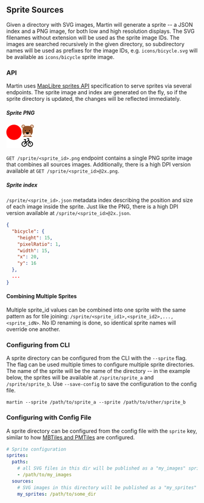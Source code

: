 ## Sprite Sources

Given a directory with SVG images, Martin will generate a sprite -- a JSON index and a PNG image, for both low and high resolution displays. The SVG filenames without extension will be used as the sprite image IDs. The images are searched recursively in the given directory, so subdirectory names will be used as prefixes for the image IDs, e.g. `icons/bicycle.svg` will be available as `icons/bicycle` sprite image.

### API
Martin uses [MapLibre sprites API](https://maplibre.org/maplibre-style-spec/sprite/) specification to serve sprites via several endpoints. The sprite image and index are generated on the fly, so if the sprite directory is updated, the changes will be reflected immediately.

##### Sprite PNG

![sprite](sources-sprites.png)

`GET /sprite/<sprite_id>.png` endpoint contains a single PNG sprite image that combines all sources images. Additionally, there is a high DPI version available at `GET /sprite/<sprite_id>@2x.png`.

##### Sprite index
`/sprite/<sprite_id>.json` metadata index describing the position and size of each image inside the sprite. Just like the PNG, there is a high DPI version available at `/sprite/<sprite_id>@2x.json`.

```json
{
  "bicycle": {
    "height": 15,
    "pixelRatio": 1,
    "width": 15,
    "x": 20,
    "y": 16
  },
  ...
}
```
#### Combining Multiple Sprites
Multiple sprite_id values can be combined into one sprite with the same pattern as for tile joining:  `/sprite/<sprite_id1>,<sprite_id2>,...,<sprite_idN>`. No ID renaming is done, so identical sprite names will override one another.

### Configuring from CLI

A sprite directory can be configured from the CLI with the `--sprite` flag. The flag can be used multiple times to configure multiple sprite directories. The name of the sprite will be the name of the directory -- in the example below, the sprites will be available at `/sprite/sprite_a` and `/sprite/sprite_b`.  Use `--save-config` to save the configuration to the config file.

```shell
martin --sprite /path/to/sprite_a --sprite /path/to/other/sprite_b
```

### Configuring with Config File

A sprite directory can be configured from the config file with the `sprite` key, similar to how [MBTiles and PMTiles](30-config-file.md) are configured.

```yaml
# Sprite configuration
sprites:
  paths:
    # all SVG files in this dir will be published as a "my_images" sprite source
    - /path/to/my_images
  sources:
    # SVG images in this directory will be published as a "my_sprites" sprite source
    my_sprites: /path/to/some_dir
```

